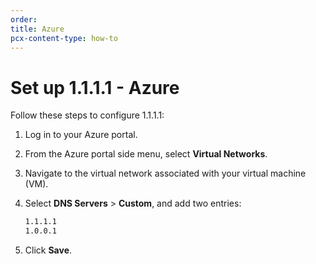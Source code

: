```yaml
---
order:
title: Azure
pcx-content-type: how-to
---
```


# Set up 1.1.1.1 - Azure

Follow these steps to configure 1.1.1.1:

1.  Log in to your Azure portal.

2.  From the Azure portal side menu, select **Virtual Networks**.

3.  Navigate to the virtual network associated with your virtual machine (VM).

4.  Select **DNS Servers** > **Custom**, and add two entries:

    ```txt
    1.1.1.1
    1.0.0.1
    ```

5.  Click **Save**.

